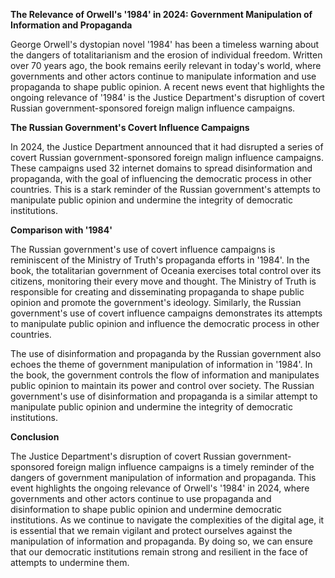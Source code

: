 **The Relevance of Orwell's '1984' in 2024: Government Manipulation of Information and Propaganda**

George Orwell's dystopian novel '1984' has been a timeless warning about the dangers of totalitarianism and the erosion of individual freedom. Written over 70 years ago, the book remains eerily relevant in today's world, where governments and other actors continue to manipulate information and use propaganda to shape public opinion. A recent news event that highlights the ongoing relevance of '1984' is the Justice Department's disruption of covert Russian government-sponsored foreign malign influence campaigns.

**The Russian Government's Covert Influence Campaigns**

In 2024, the Justice Department announced that it had disrupted a series of covert Russian government-sponsored foreign malign influence campaigns. These campaigns used 32 internet domains to spread disinformation and propaganda, with the goal of influencing the democratic process in other countries. This is a stark reminder of the Russian government's attempts to manipulate public opinion and undermine the integrity of democratic institutions.

**Comparison with '1984'**

The Russian government's use of covert influence campaigns is reminiscent of the Ministry of Truth's propaganda efforts in '1984'. In the book, the totalitarian government of Oceania exercises total control over its citizens, monitoring their every move and thought. The Ministry of Truth is responsible for creating and disseminating propaganda to shape public opinion and promote the government's ideology. Similarly, the Russian government's use of covert influence campaigns demonstrates its attempts to manipulate public opinion and influence the democratic process in other countries.

The use of disinformation and propaganda by the Russian government also echoes the theme of government manipulation of information in '1984'. In the book, the government controls the flow of information and manipulates public opinion to maintain its power and control over society. The Russian government's use of disinformation and propaganda is a similar attempt to manipulate public opinion and undermine the integrity of democratic institutions.

**Conclusion**

The Justice Department's disruption of covert Russian government-sponsored foreign malign influence campaigns is a timely reminder of the dangers of government manipulation of information and propaganda. This event highlights the ongoing relevance of Orwell's '1984' in 2024, where governments and other actors continue to use propaganda and disinformation to shape public opinion and undermine democratic institutions. As we continue to navigate the complexities of the digital age, it is essential that we remain vigilant and protect ourselves against the manipulation of information and propaganda. By doing so, we can ensure that our democratic institutions remain strong and resilient in the face of attempts to undermine them.
